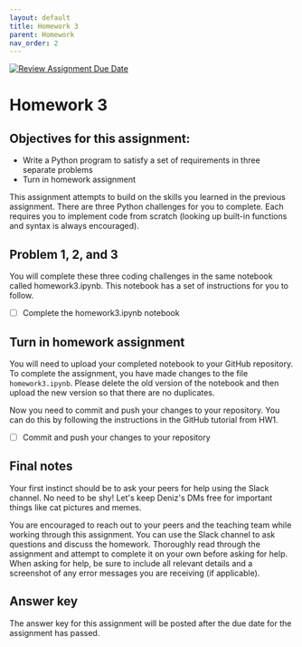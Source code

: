```yaml
---
layout: default
title: Homework 3
parent: Homework
nav_order: 2
---
```



[![Review Assignment Due Date](https://classroom.github.com/assets/deadline-readme-button-24ddc0f5d75046c5622901739e7c5dd533143b0c8e959d652212380cedb1ea36.svg)](https://classroom.github.com/a/PJOvKANb)
# Homework 3

## Objectives for this assignment:
* Write a Python program to satisfy a set of requirements in three separate problems
* Turn in homework assignment

This assignment attempts to build on the skills you learned in the previous assignment. There are three Python challenges for you to complete. Each requires you to implement code from scratch (looking up built-in functions and syntax is always encouraged).


## Problem 1, 2, and 3

You will complete these three coding challenges in the same notebook called homework3.ipynb. This notebook has a set of instructions for you to follow.

* [ ] Complete the homework3.ipynb notebook

## Turn in homework assignment

You will need to upload your completed notebook to your GitHub repository. To complete the assignment, you have made changes to the file `homework3.ipynb`.  Please delete the old version of the notebook and then upload the new version so that there are no duplicates.

Now you need to commit and push your changes to your repository. You can do this by following the instructions in the GitHub tutorial from HW1. 

* [ ] Commit and push your changes to your repository

## Final notes

Your first instinct should be to ask your peers for help using the Slack channel. No need to be shy! Let's keep Deniz's DMs free for important things like cat pictures and memes.

You are encouraged to reach out to your peers and the teaching team while working through this assignment. You can use the Slack channel to ask questions and discuss the homework. Thoroughly read through the assignment and attempt to complete it on your own before asking for help. When asking for help, be sure to include all relevant details and a screenshot of any error messages you are receiving (if applicable). 

## Answer key

The answer key for this assignment will be posted after the due date for the assignment has passed.
